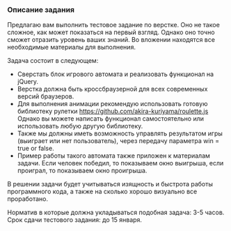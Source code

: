### Описание задания

Предлагаю вам выполнить тестовое задание по верстке. Оно не такое сложное, как может показаться на первый взгляд.
Однако оно точно сможет отразить уровень ваших знаний. Во вложении находятся все необходимые материалы для выполнения.

Задача состоит в следующем:

- Сверстать блок игрового автомата и реализовать функционал на jQuery.
- Верстка должна быть кроссбраузерной для всех современных версий браузеров.
- Для выполнения анимации рекомендую использовать готовую библиотеку рулетки https://github.com/akira-kuriyama/roulette.js
  Однако вы можете написать функционал самостоятельно или использовать любую другую библиотеку.
- Также мы должны иметь возможность управлять результатом игры (выиграет или нет пользователь), через передачу параметра win = true or false.
- Пример работы такого автомата также приложен к материалам задачи. Если человек победил, то показываем окно выигрыша, если проиграл, то показываем окно проигрыша.

В решении задачи будет учитываться изящность и быстрота работы программного кода, а также на сколько хорошо визуально все проработано.

Норматив в которые должна укладываться подобная задача: 3-5 часов.
Срок сдачи тестового задания: до 15 января.

